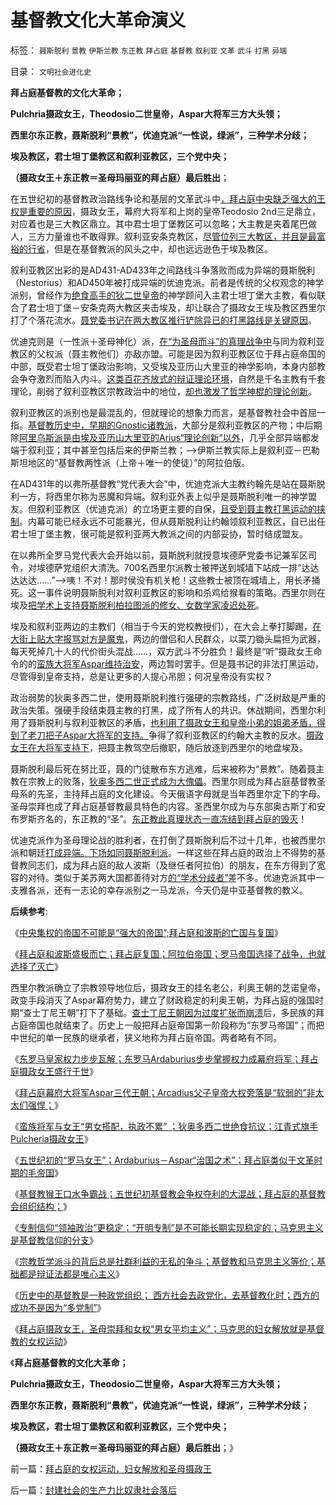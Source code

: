 # 基督教文化大革命演义

标签： `聂斯脱利` `景教` `伊斯兰教` `东正教` `拜占庭` `基督教` `叙利亚` `文革` `武斗` `打黑` `异端` 

目录： `文明社会进化史`

**拜占庭基督教的文化大革命；**

**Pulchria摄政女王，Theodosio二世皇帝，Aspar大将军三方大头领；**

**西里尔东正教，聂斯脱利“景教”，优迪克派“一性说，绿派”，三种学术分歧；**

**埃及教区，君士坦丁堡教区和叙利亚教区，三个党中央；**

**（摄政女王＋东正教＝圣母玛丽亚的拜占庭）最后胜出**；

在五世纪初的基督教政治路线争论和基层的文革武斗中[，拜占庭中央缺乏强大的王权是重要的原因](../../../2010/12/20/“开明专制”不可能长期稳定.md)，摄政女王，幕府大将军和上岗的皇帝Teodosio
2nd三足鼎立，对应着也是三大教区鼎立。其中君士坦丁堡教区可以忽略；大主教是夹着尾巴做人，三方力量谁也不敢得罪。叙利亚安条克教区，[尽管位列三大教区，并且是最富裕的行省](../../../2010/12/20/拜占庭基督教会猴王争霸战.md)，但是在基督教派的风头之中，却也远远逊色于埃及教区。



叙利亚教区出彩的是AD431-AD433年之间路线斗争落败而成为异端的聂斯脱利（Nestorius）和AD450年被打成异端的优迪克派。前者是传统的父权观念的神学派别，曾经作为[绝食高手的狄二世皇帝](../../../2010/12/19/“男女搭配，执政不累”的江青，甘地和大将军.md)的神学顾问入主君士坦丁堡大主教，看似联合了君士坦丁堡－安条克两大教区夹击埃及，却让联合了摄政女王埃及教区西里尔打了个落花流水。[聂党委书记在两大教区推行铲除异已的打黑路线是关键原因](../../../2010/11/26/基督教罗马帝国对基督徒的迫害，对异教的残酷迫害；.md)。

优迪克则是（一性派＋圣母神化）派，[在“为圣母而斗”的真理战争中](../../../2010/11/19/基督教罗马“统一思想”空前残酷，越来越残酷.md)与同为叙利亚教区的父权派（聂主教他们）亦敌亦盟。可能是因为叙利亚教区位于拜占庭帝国的中部，既受君士坦丁堡政治影响，又受埃及亚历山大里亚的神学影响，本身内部教会争夺激烈而陷入内斗。[这类百花齐放式的辩证理论环境](../../../2010/12/20/基督教和马克思主义的社会行为如出一辙.md)，自然是千名主教有千套理论，削弱了叙利亚教区宗教政治中的地位，[却也激发了哲学神棍的理论创新](../../../2009/7/27/实用主义的现代愚民制造业.md)。

叙利亚教区的派别也是最混乱的，但就理论的想象力而言，是基督教社会中首屈一指。[基督教历史中，早期的Gnostic诸教派](../../../2010/11/13/基督教曾经不宽容；老基督教也成为异端Gnostics.md)，大部分是叙利亚教区的产物；中后期除[阿里乌斯派是由埃及亚历山大里亚的Arius“理论创新”以外](../../../2010/11/18/基督教“共患难易，同安乐难”和尼西亚信经和正宗.md)，几乎全部异端都发端于叙利亚；其中甚至包括后来的伊斯兰教；——>伊斯兰教实际上是叙利亚－巴勒斯坦地区的“基督教两性派（上帝＋唯一的使徒）”的阿拉伯版。

在AD431年的以弗所基督教“党代表大会”中，优迪克派大主教约翰先是站在聂斯脱利一方，将西里尔称为恶魔和异端。叙利亚外表上似乎是聂斯脱利唯一的神学盟友。但叙利亚教区（优迪克派）的立场更主要的自保，[且受到聂主教打黑运动的挟制](../../../2012/3/21/重庆打黑说话算数，只办文强一个官.md)。内幕可能已经永远不可能暴光，但从聂斯脱利让约翰领叙利亚教区，自已出任君士坦丁堡主教，很可能是叙利亚两大教派之间的内部妥协，暂时结成盟友。

在以弗所全罗马党代表大会开始以前，聂斯脱利就授意埃德萨党委书记兼军区司令，对埃德萨党组织大清洗。700名西里尔派教士被押送到城墙下站成一排“达达达达达……”——>咦！不对！那时侯没有机关枪！这些教士被顶在城墙上，用长矛捅死。这一事件说明聂斯脱利对叙利亚教区的影响和杀鸡给猴看的策略。西里尔则在埃及[把学术上支持聂斯脱利柏拉图派的修女、女数学家凌迟处死](../../../2010/5/6/基督教“焚书毁校”的历史文化悲剧.md)。

埃及和叙利亚两边的主教们（相当于今天的党校教授们），在大会上拳打脚踢，[在大街上贴大字报骂对方是魔鬼](../../../2012/2/6/盲目崇拜西方的文过饰非,与乌有之乡的虔诚卫道.md)，两边的僧侣和人民群众，以菜刀锄头扁担为武器，每天死掉几十人的代价街头混战……，双方武斗不分胜负！最终是“听”摄政女王命令的的[蛮族大将军Aspar维持治安](../../../2010/12/19/拜占庭幕府大将军Aspar三代王朝.md)，两边暂时罢手。但是聂书记的非法打黑运动，尽管得到皇帝支持，总是让更多的人提心吊胆；何况皇帝没有实权？

政治弱势的狄奥多西二世，使用聂斯脱利推行强硬的宗教路线，广泛树敌是严重的政治失策。强硬手段结束聂主教的打黑，成了所有人的共识。休战期间，西里尔利用了聂斯脱利与叙利亚教区的矛盾，[也利用了摄政女王和皇帝小弟的姐弟矛盾，得到了老刀把子Aspar大将军的支持。](../../../2010/12/20/拜占庭的罗马女王和红都旗手.md)争得了叙利亚教区的约翰大主教的反水。[摄政女王在大将军支持下](../../../2010/12/19/拜占庭幕府大将军Aspar三代王朝.md)，把聂主教驾空后撤职，随后放逐到西里尔的地盘埃及。

聂斯脱利最后死在努比亚，聂的门徒散布东方逃难，后来被称为“景教”。随着聂主教在宗教上的败落，[狄奥多西二世正式成为大傀儡](../../../2010/12/19/拜占庭初期流行摄政女王.md)。西里尔则成为拜占庭基督教圣母系的先圣，主持拜占庭的文化建设。今天俄语字母就是当年西里尔定下的字母。圣母崇拜也成了拜占庭基督教最具特色的内容。圣西里尔成为与东部奥古斯丁和安布罗斯齐名的，东正教的“圣”。[东正教此真理状态一直冻结到拜占庭的毁灭](../../../2010/5/6/基督教推迟了欧美人权解放私有制达一千年！.md)！

优迪克派作为圣母理论战的胜利者，在打倒了聂斯脱利后不过十几年，也被西里尔派和朝廷[打成异端。下场如同聂斯脱利派](../../../2010/11/21/基督教罗马：迫害异教，迫害异端，政教合一.md)。一样这些在拜占庭的政治上不得势的基督教同志们，成为拜占庭的敌人波斯（及继任者阿拉伯）的朋友，在东方得到了宽容的对待。类似于美苏两大国都善待对方[的“学术分歧者”](../../../2012/2/14/您有资格“观点不同”“学术分歧”吗？.md)差不多。优迪克派其中一支雅各派，还有一志论的幸存派别之一马龙派，今天仍是中亚基督教的教义。

**后续参考**:

《[中央集权的帝国不可能是“强大的帝国”;拜占庭和波斯的亡国与复国](../../../2010/9/10/中央集权不可能是“强大的帝国”.md)》

《[拜占庭和波斯盛极而亡；拜占庭复国；阿拉伯帝国；罗马帝国选择了战争，也就选择了灭亡](../../../2010/9/10/拜占庭复国；罗马帝国选择了战争，也就选择了灭亡.md)》



西里尔教派确立了宗教领导地位后，摄政女王的挂名老公，利奥王朝的芝诺皇帝，政变手段消灭了Aspar幕府势力，建立了财政稳定的利奥王朝，为拜占庭的强国时期“查士丁尼王朝”打下了基础。[查士丁尼王朝因为过度扩张而崩溃](../../../2010/9/10/帝国强大了，也就必然要灭亡了.md)后，多民族的拜占庭帝国也就结束了。历史上一般把拜占庭帝国第一阶段称为“东罗马帝国”；而把中世纪的单一民族的继承者，狭义地称为拜占庭帝国。两者略有不同。

《[东罗马皇家权力步步瓦解；东罗马Ardaburius步步掌握权力成幕府将军；拜占庭摄政女王盛行于世](../../../2010/12/19/拜占庭初期流行摄政女王.md)》

《[拜占庭幕府大将军Aspar三代王朝；Arcadius父子皇帝大权旁落是“软弱的”非太太们强悍；](../../../2010/12/19/拜占庭幕府大将军Aspar三代王朝.md)》

《[蛮族将军与女王“男女搭配，执政不累”
；狄奥多西二世绝食抗议；江青式旗手Pulcheria摄政女王](../../../2010/12/19/“男女搭配，执政不累”的江青，甘地和大将军.md)》

《[五世纪初的“罗马女王”；Ardaburius－Aspar“治国之术”；拜占庭类似于文革时期的毛帝国](../../../2010/12/20/拜占庭的罗马女王和红都旗手.md)》

《[基督教猴王口水争霸战；五世纪初基督教会争权夺利的大混战；拜占庭的基督教会组织结构；](../../../2010/12/20/拜占庭基督教会猴王争霸战.md)》

《[专制信仰“领袖政治”更稳定；“开明专制”是不可能长期实现稳定的；马克思主义是基督教信仰的分支](../../../2010/12/20/“开明专制”不可能长期稳定.md)》

《[宗教哲学派斗的背后总是社群利益的无私的争斗；基督教和马克思主义等价；基础都是辩证法都是唯心主义](../../../2010/12/20/基督教和马克思主义的社会行为如出一辙.md)》

《[历史中的基督教是一种政党组织；
西方社会去政党化，去基督教化时；西方的成功不是因为“多党制”](../../../2012/3/31/历史的基督教是政党组织；民主不是“多党制”；.md)》

《[拜占庭摄政女王，圣母崇拜和女权“男女平均主义”；马克思的妇女解放就是基督教的女权运动](../../../2012/3/31/拜占庭的女权运动，妇女解放和圣母摄政王.md)》

《**拜占庭基督教的文化大革命；**

**Pulchria摄政女王，Theodosio二世皇帝，Aspar大将军三方大头领；**

**西里尔东正教，聂斯脱利“景教”，优迪克派“一性说，绿派”，三种学术分歧；**

**埃及教区，君士坦丁堡教区和叙利亚教区，三个党中央；**

**（摄政女王＋东正教＝圣母玛丽亚的拜占庭）最后胜出**；》

前一篇：[拜占庭的女权运动，妇女解放和圣母摄政王](../../../2012/3/31/拜占庭的女权运动，妇女解放和圣母摄政王.md)

后一篇：[封建社会的生产力比奴隶社会落后](../../../2012/4/1/封建社会的生产力比奴隶社会落后.md)